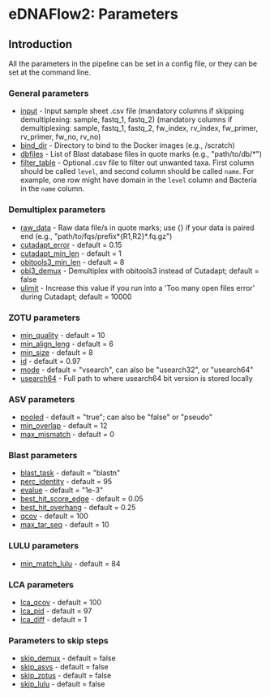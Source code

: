 # eDNAFlow2: Parameters

## Introduction

All the parameters in the pipeline can be set in a config file, or they can be set at the command line.

### General parameters

- [input](#input) - Input sample sheet .csv file (mandatory columns if skipping demultiplexing: sample, fastq_1, fastq_2)
                    (mandatory columns if demultiplexing: sample, fastq_1, fastq_2, fw_index, rv_index, fw_primer, rv_primer, fw_no, rv_no)
- [bind_dir](#bind_dir) - Directory to bind to the Docker images (e.g., /scratch)
- [dbfiles](#dbfiles) - List of Blast database files in quote marks (e.g., "path/to/db/*")
- [filter_table](#filter_table) - Optional .csv file to filter out unwanted taxa. First column should be called `level`, and second column should be called `name`. For example, one row might have domain in the `level` column and Bacteria in the `name` column.

### Demultiplex parameters
- [raw_data](#raw_data) - Raw data file/s in quote marks; use {} if your data is paired end (e.g., "path/to/fqs/prefix*{R1,R2}*.fq.gz")
- [cutadapt_error](#cutadapt_error) - default = 0.15
- [cutadapt_min_len](#cutadapt_min_len) - default = 1
- [obitools3_min_len](#obitools3_min_len) - default = 8
- [obi3_demux](#obi3_demux) - Demultiplex with obitools3 instead of Cutadapt; default = false
- [ulimit](#ulimit) - Increase this value if you run into a 'Too many open files error' during Cutadapt; default = 10000

### ZOTU parameters

- [min_quality](#min_quality) - default = 10
- [min_align_leng](#min_align_leng) - default = 6
- [min_size](#min_size) - default = 8
- [id](#id) - default = 0.97
- [mode](#mode) - default = "vsearch", can also be "usearch32", or "usearch64"
- [usearch64](#usearch64) - Full path to where usearch64 bit version is stored locally

### ASV parameters

- [pooled](#pooled) - default = "true"; can also be "false" or "pseudo"
- [min_overlap](#min_overlap) - default = 12
- [max_mismatch](#max_mismatch) - default = 0

### Blast parameters

- [blast_task](#blast_task) - default = "blastn"
- [perc_identity](#perc_identity) - default = 95
- [evalue](#evalue) - default = "1e-3"
- [best_hit_score_edge](#best_hit_score_edge) - default = 0.05
- [best_hit_overhang](#best_hit_overhang) - default = 0.25
- [qcov](#qcov) - default = 100
- [max_tar_seq](#max_tar_seq) - default = 10

### LULU parameters

- [min_match_lulu](#min_match_lulu) - default = 84

### LCA parameters

- [lca_qcov](#lca_qcov) - default = 100
- [lca_pid](#lca_pid) - default = 97
- [lca_diff](#lca_diff) - default = 1

### Parameters to skip steps

- [skip_demux](#skip_demux) - default = false
- [skip_asvs](#skip_asvs) - default = false
- [skip_zotus](#skip_zotus) - default = false
- [skip_lulu](#skip_lulu) - default = false
